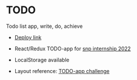 #  TODO

Todo list app, write, do, achieve

* [Deploy link](https://todo-app-nikimad.vercel.app/)

* React/Redux TODO-app for [snp internship 2022](https://snp.agency/en)

* LocalStorage available

* Layout reference: [TODO-app challenge](https://www.frontendmentor.io/challenges/todo-app-Su1_KokOW)